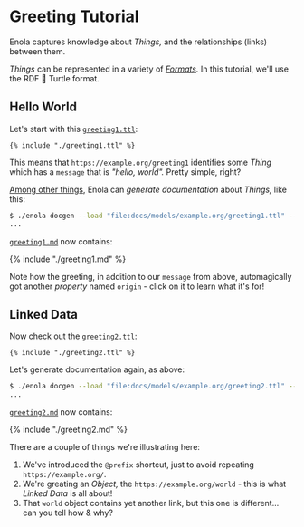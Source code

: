 <!--
    SPDX-License-Identifier: Apache-2.0

    Copyright 2024 The Enola <https://enola.dev> Authors

    Licensed under the Apache License, Version 2.0 (the "License");
    you may not use this file except in compliance with the License.
    You may obtain a copy of the License at

        https://www.apache.org/licenses/LICENSE-2.0

    Unless required by applicable law or agreed to in writing, software
    distributed under the License is distributed on an "AS IS" BASIS,
    WITHOUT WARRANTIES OR CONDITIONS OF ANY KIND, either express or implied.
    See the License for the specific language governing permissions and
    limitations under the License.
-->

# Greeting Tutorial

Enola captures knowledge about _Things,_ and the relationships (links) between them.

_Things_ can be represented in a variety of _[Formats](../../../concepts/core.md#formats)._ In this tutorial, we'll use the RDF 🐢 Turtle format.

## Hello World

Let's start with this [`greeting1.ttl`](greeting1.ttl):

```turtle
{% include "./greeting1.ttl" %}
```

This means that `https://example.org/greeting1` identifies some _Thing_ which has a `message` that is _"hello, world"._ Pretty simple, right?

[Among other things](../../../use/help/index.md), Enola can _generate documentation_ about _Things,_ like this:

```bash cd .././.././..
$ ./enola docgen --load "file:docs/models/example.org/greeting1.ttl" --output=file://"$PWD"/docs/models/
...
```

[`greeting1.md`](greeting1.md) now contains:

{% include "./greeting1.md" %}

Note how the greeting, in addition to our `message` from above, automagically got another _property_ named `origin` - click on it to learn what it's for!

## Linked Data

Now check out the [`greeting2.ttl`](greeting2.ttl):

```turtle
{% include "./greeting2.ttl" %}
```

Let's generate documentation again, as above:

```bash cd .././.././..
$ ./enola docgen --load "file:docs/models/example.org/greeting2.ttl" --output=file://"$PWD"/docs/models/
...
```

[`greeting2.md`](greeting2.md) now contains:

{% include "./greeting2.md" %}

There are a couple of things we're illustrating here:

1. We've introduced the `@prefix` shortcut, just to avoid repeating `https://example.org/`.
1. We're greating an _Object,_ the `https://example.org/world` - this is what _Linked Data_ is all about!
1. That `world` object contains yet another link, but this one is different... can you tell how & why?
